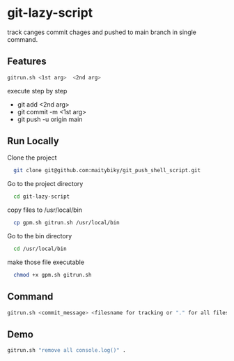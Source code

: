 # git-lazy-script
track canges commit chages and pushed to main branch in single command.

## Features
```bash
gitrun.sh <1st arg>  <2nd arg>
```

execute step by step
- git add  <2nd arg>
- git commit -m  <1st arg>
- git push -u origin main




## Run Locally

Clone the project

```bash
  git clone git@github.com:maitybiky/git_push_shell_script.git
```

Go to the project directory

```bash
  cd git-lazy-script
```
copy files to /usr/local/bin

```bash
  cp gpm.sh gitrun.sh /usr/local/bin
```

Go to the bin directory

```bash
  cd /usr/local/bin
```

make those file executable

```bash
  chmod +x gpm.sh gitrun.sh 
```
## Command

```bash
gitrun.sh <commit_message> <filesname for tracking or "." for all files>
```

## Demo

```bash
gitrun.sh "remove all console.log()" .
```
